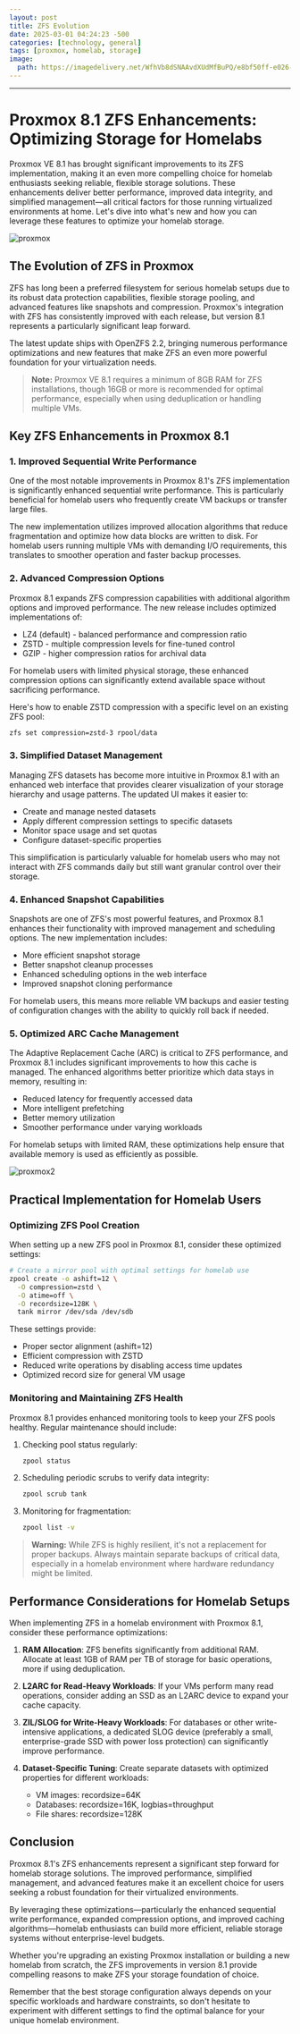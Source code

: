 ```yaml
---
layout: post
title: ZFS Evolution
date: 2025-03-01 04:24:23 -500
categories: [technology, general]
tags: [proxmox, homelab, storage]
image:
  path: https://imagedelivery.net/WfhVb8dSNAAvdXUdMfBuPQ/e8bf50ff-e026-4901-130f-1d6be4d37600/public
---
```


---

# Proxmox 8.1 ZFS Enhancements: Optimizing Storage for Homelabs

Proxmox VE 8.1 has brought significant improvements to its ZFS implementation, making it an even more compelling choice for homelab enthusiasts seeking reliable, flexible storage solutions. These enhancements deliver better performance, improved data integrity, and simplified management—all critical factors for those running virtualized environments at home. Let's dive into what's new and how you can leverage these features to optimize your homelab storage.

![proxmox](https://imagedelivery.net/WfhVb8dSNAAvdXUdMfBuPQ/1d14a7fa-6e1f-4fec-f095-b0c0905f1b00/public)

## The Evolution of ZFS in Proxmox

ZFS has long been a preferred filesystem for serious homelab setups due to its robust data protection capabilities, flexible storage pooling, and advanced features like snapshots and compression. Proxmox's integration with ZFS has consistently improved with each release, but version 8.1 represents a particularly significant leap forward.

The latest update ships with OpenZFS 2.2, bringing numerous performance optimizations and new features that make ZFS an even more powerful foundation for your virtualization needs.

> **Note:** Proxmox VE 8.1 requires a minimum of 8GB RAM for ZFS installations, though 16GB or more is recommended for optimal performance, especially when using deduplication or handling multiple VMs.

## Key ZFS Enhancements in Proxmox 8.1

### 1. Improved Sequential Write Performance

One of the most notable improvements in Proxmox 8.1's ZFS implementation is significantly enhanced sequential write performance. This is particularly beneficial for homelab users who frequently create VM backups or transfer large files.

The new implementation utilizes improved allocation algorithms that reduce fragmentation and optimize how data blocks are written to disk. For homelab users running multiple VMs with demanding I/O requirements, this translates to smoother operation and faster backup processes.



### 2. Advanced Compression Options

Proxmox 8.1 expands ZFS compression capabilities with additional algorithm options and improved performance. The new release includes optimized implementations of:

- LZ4 (default) - balanced performance and compression ratio
- ZSTD - multiple compression levels for fine-tuned control
- GZIP - higher compression ratios for archival data

For homelab users with limited physical storage, these enhanced compression options can significantly extend available space without sacrificing performance.

Here's how to enable ZSTD compression with a specific level on an existing ZFS pool:

```bash
zfs set compression=zstd-3 rpool/data
```

### 3. Simplified Dataset Management

Managing ZFS datasets has become more intuitive in Proxmox 8.1 with an enhanced web interface that provides clearer visualization of your storage hierarchy and usage patterns. The updated UI makes it easier to:

- Create and manage nested datasets
- Apply different compression settings to specific datasets
- Monitor space usage and set quotas
- Configure dataset-specific properties

This simplification is particularly valuable for homelab users who may not interact with ZFS commands daily but still want granular control over their storage.

### 4. Enhanced Snapshot Capabilities

Snapshots are one of ZFS's most powerful features, and Proxmox 8.1 enhances their functionality with improved management and scheduling options. The new implementation includes:

- More efficient snapshot storage
- Better snapshot cleanup processes
- Enhanced scheduling options in the web interface
- Improved snapshot cloning performance

For homelab users, this means more reliable VM backups and easier testing of configuration changes with the ability to quickly roll back if needed.



### 5. Optimized ARC Cache Management

The Adaptive Replacement Cache (ARC) is critical to ZFS performance, and Proxmox 8.1 includes significant improvements to how this cache is managed. The enhanced algorithms better prioritize which data stays in memory, resulting in:

- Reduced latency for frequently accessed data
- More intelligent prefetching
- Better memory utilization
- Smoother performance under varying workloads

For homelab setups with limited RAM, these optimizations help ensure that available memory is used as efficiently as possible.

![proxmox2](https://imagedelivery.net/WfhVb8dSNAAvdXUdMfBuPQ/e7c11700-621d-4ec3-b693-d92a9ce34100/public)

## Practical Implementation for Homelab Users

### Optimizing ZFS Pool Creation

When setting up a new ZFS pool in Proxmox 8.1, consider these optimized settings:

```bash
# Create a mirror pool with optimal settings for homelab use
zpool create -o ashift=12 \
  -O compression=zstd \
  -O atime=off \
  -O recordsize=128K \
  tank mirror /dev/sda /dev/sdb
```

These settings provide:
- Proper sector alignment (ashift=12)
- Efficient compression with ZSTD
- Reduced write operations by disabling access time updates
- Optimized record size for general VM usage

### Monitoring and Maintaining ZFS Health

Proxmox 8.1 provides enhanced monitoring tools to keep your ZFS pools healthy. Regular maintenance should include:

1. Checking pool status regularly:
   ```bash
   zpool status
   ```

2. Scheduling periodic scrubs to verify data integrity:
   ```bash
   zpool scrub tank
   ```

3. Monitoring for fragmentation:
   ```bash
   zpool list -v
   ```

> **Warning:** While ZFS is highly resilient, it's not a replacement for proper backups. Always maintain separate backups of critical data, especially in a homelab environment where hardware redundancy might be limited.

## Performance Considerations for Homelab Setups

When implementing ZFS in a homelab environment with Proxmox 8.1, consider these performance optimizations:

1. **RAM Allocation**: ZFS benefits significantly from additional RAM. Allocate at least 1GB of RAM per TB of storage for basic operations, more if using deduplication.

2. **L2ARC for Read-Heavy Workloads**: If your VMs perform many read operations, consider adding an SSD as an L2ARC device to expand your cache capacity.

3. **ZIL/SLOG for Write-Heavy Workloads**: For databases or other write-intensive applications, a dedicated SLOG device (preferably a small, enterprise-grade SSD with power loss protection) can significantly improve performance.

4. **Dataset-Specific Tuning**: Create separate datasets with optimized properties for different workloads:
   - VM images: recordsize=64K
   - Databases: recordsize=16K, logbias=throughput
   - File shares: recordsize=128K

## Conclusion

Proxmox 8.1's ZFS enhancements represent a significant step forward for homelab storage solutions. The improved performance, simplified management, and advanced features make it an excellent choice for users seeking a robust foundation for their virtualized environments.

By leveraging these optimizations—particularly the enhanced sequential write performance, expanded compression options, and improved caching algorithms—homelab enthusiasts can build more efficient, reliable storage systems without enterprise-level budgets.

Whether you're upgrading an existing Proxmox installation or building a new homelab from scratch, the ZFS improvements in version 8.1 provide compelling reasons to make ZFS your storage foundation of choice.

Remember that the best storage configuration always depends on your specific workloads and hardware constraints, so don't hesitate to experiment with different settings to find the optimal balance for your unique homelab environment.